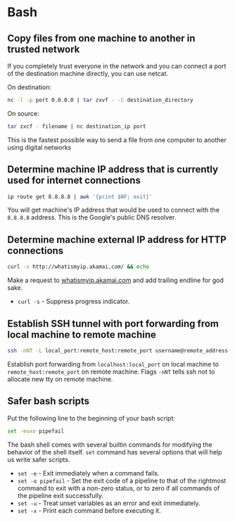 # Bash



## Copy files from one machine to another in trusted network

If you completely trust everyone in the network and you can connect a port of the destination machine directly, you can use netcat.

On destination:
```sh
nc -l -p port 0.0.0.0 | tar zxvf - -C destination_directory
```

On source:
```sh
tar zxcf - filename | nc destination_ip port
```

This is the fastest possible way to send a file from one computer to another using digital networks



## Determine machine IP address that is currently used for internet connections

```sh
ip route get 8.8.8.8 | awk '{print $NF; exit}'
```

You will get machine's IP address that would be used to connect with the `8.8.8.8` address.
This is the Google's public DNS resolver.



## Determine machine external IP address for HTTP connections

```sh
curl -s http://whatismyip.akamai.com/ && echo
```

Make a request to [whatismyip.akamai.com](http://whatismyip.akamai.com/) and add trailing endline for god sake.
- `curl -s` - Suppress progress indicator.



## Establish SSH tunnel with port forwarding from local machine to remote machine

```sh
ssh -nNT -L local_port:remote_host:remote_port username@remote_address
```

Establish port forwarding from `localhost:local_port` on local machine to `remote_host:remote_port` on remote machine. Flags `-nNT` tells ssh not to allocate new tty on remote machine.



## Safer bash scripts

Put the following line to the beginning of your bash script:

```sh
set -euxo pipefail
```

The bash shell comes with several builtin commands for modifying the behavior of the shell itself. `set` command has several options that will help us write safer scripts.

- `set -e` - Exit immediately when a command fails.
- `set -o pipefail` - Set the exit code of a pipeline to that of the rightmost command to exit with a non-zero status, or to zero if all commands of the pipeline exit successfully.
- `set -u` - Treat unset variables as an error and exit immediately.
- `set -x` - Print each command before executing it.
